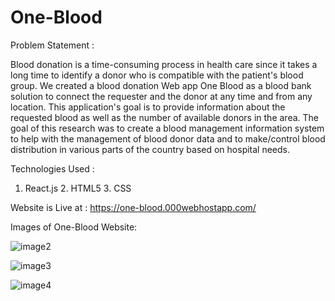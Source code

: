 # One-Blood

Problem Statement :

Blood donation is a time-consuming process in health care since it takes a long time to identify a donor who is compatible with the patient's blood group. 
We created a blood donation Web app One Blood as a blood bank solution to connect the requester and the donor at any time and from any location. 
This application's goal is to provide information about the requested blood as well as the number of available donors in the area. 
The goal of this research was to create a blood management information system to help with the management of blood donor data and to make/control blood distribution in various parts of the country based on hospital needs.

Technologies Used :

1. React.js 2. HTML5 3. CSS

Website is Live at : https://one-blood.000webhostapp.com/

Images of One-Blood Website:

![image2](https://user-images.githubusercontent.com/80956416/179409226-5b1fe748-2515-44de-b2db-6d2f1442ed8a.png)

![image3](https://user-images.githubusercontent.com/80956416/179409374-b0df318f-8dcf-4fa8-9592-b3ef8c38d582.png)

![image4](https://user-images.githubusercontent.com/80956416/179409460-c9584cd2-af52-4294-a4c2-ccb4a48a78e7.png)

